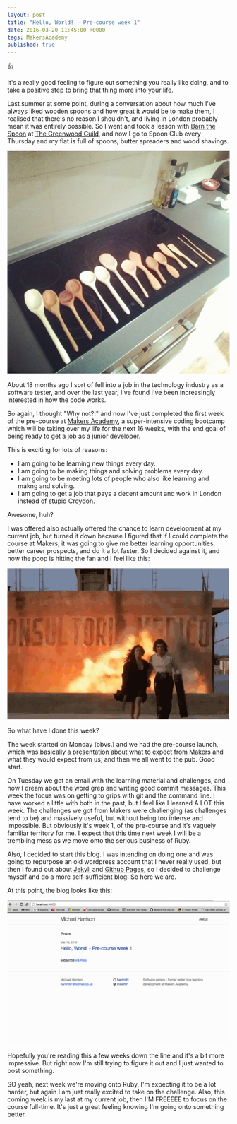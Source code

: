 ```yaml
---
layout: post
title: "Hello, World! - Pre-course week 1"
date: 2016-03-20 11:45:00 +0000
tags: MakersAcademy
published: true
---
```


:+1:

It's a really good feeling to figure out something you really like doing, and to take a positive step to bring that thing more into your life.

Last summer at some point, during a conversation about how much I've always liked wooden spoons and how great it would be to make them, I realised that there's no reason I shouldn't, and living in London probably mean it was entirely possible. So I went and took a lesson with [Barn the Spoon](http://www.barnthespoon.com/) at [The Greenwood Guild](http://www.thegreenwoodguild.com), and now I go to Spoon Club every Thursday and my flat is full of spoons, butter spreaders and wood shavings.

![Spoons](/public/images/spoons.jpg)

About 18 months ago I sort of fell into a job in the technology industry as a software tester, and over the last year, I've found I've been increasingly interested in how the code works.

So again, I thought "Why not?!" and now I've just completed the first week of the pre-course at [Makers Academy](http://www.makersacademy.com), a super-intensive coding bootcamp which will be taking over my life for the next 16 weeks, with the end goal of being ready to get a job as a junior developer.

This is exciting for lots of reasons:

* I am going to be learning new things every day.
* I am going to be making things and solving problems every day.
* I am going to be meeting lots of people who also like learning and makng and solving.
* I am going to get a job that pays a decent amount and work in London instead of stupid Croydon.

Awesome, huh?

I was offered also actually offered the chance to learn development at my current job, but turned it down because I figured that if I could complete the course at Makers, it was going to give me better learning opportunities, better career prospects, and do it a lot faster. So I decided against it, and now the poop is hitting the fan and I feel like this:

![Explosion](/public/images/explosion.gif)

So what have I done this week?

The week started on Monday (obvs.) and we had the pre-course launch, which was basically a presentation about what to expect from Makers and what they would expect from us, and then we all went to the pub. Good start.

On Tuesday we got an email with the learning material and challenges, and now I dream about the word grep and writing good commit messages. This week the focus was on getting to grips with git and the command line. I have worked a little with both in the past, but I feel like I learned A LOT this week. The challenges we got from Makers were challenging (as challenges tend to be) and massively useful, but without being too intense and impossible. But obviously it's week 1, of the pre-course and it's vaguely familiar territory for me. I expect that this time next week I will be a trembling mess as we move onto the serious business of Ruby.

Also, I decided to start this blog. I was intending on doing one and was going to repurpose an old wordpress account that I never really used, but then I found out about [Jekyll](http://jekyllrb.com) and [Github Pages](http://pages.github.com), so I decided to challenge myself and do a more self-sufficient blog. So here we are.

At this point, the blog looks like this:

![Blog Week 1](/public/images/blog-1.png)

Hopefully you're reading this a few weeks down the line and it's a bit more impressive. But right now I'm still trying to figure it out and I just wanted to post something.

SO yeah, next week we're moving onto Ruby, I'm expecting it to be a lot harder, but again I am just really excited to take on the challenge. Also, this coming week is my last at my current job, then I'M FREEEEE to focus on the course full-time. It's just a great feeling knowing I'm going onto something better.